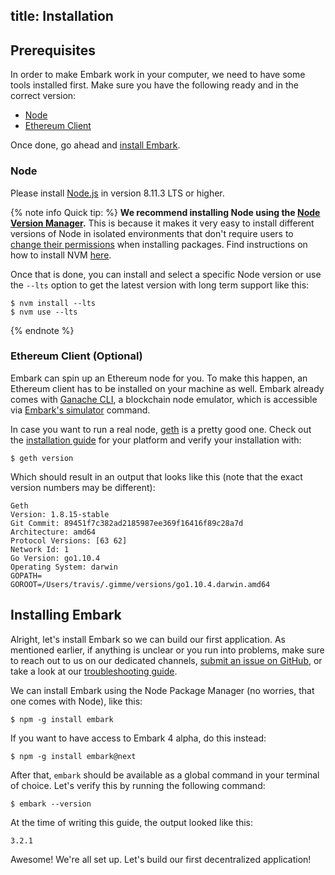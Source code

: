 title: Installation
---

## Prerequisites

In order to make Embark work in your computer, we need to have some tools installed first. Make sure you have the following ready and in the correct version:

- [Node](#Node)
- [Ethereum Client](#Ethereum-Client-Optional)

Once done, go ahead and [install Embark](#Installing-Embark).

### Node

Please install [Node.js](http://nodejs.org/) in version 8.11.3 LTS or higher.

{% note info Quick tip: %}
**We recommend installing Node using the [Node Version Manager](https://github.com/creationix/nvm/blob/master/README.md).**  This is because it makes it very easy to install different versions of Node in isolated environments that don't require users to [change their permissions](https://docs.npmjs.com/getting-started/fixing-npm-permissions) when installing packages. Find instructions on how to install NVM [here](https://github.com/creationix/nvm/blob/master/README.md#install-script).

Once that is done, you can install and select a specific Node version or use the `--lts` option to get the latest version with long term support like this:

<pre><code class="shell">$ nvm install --lts
$ nvm use --lts
</code></pre>

{% endnote %}

### Ethereum Client (Optional)

Embark can spin up an Ethereum node for you. To make this happen, an Ethereum client has to be installed on your machine as well. Embark already comes with [Ganache CLI](https://truffleframework.com/ganache), a blockchain node emulator, which is accessible via [Embark's simulator](embark_commands.html#simulator) command.

In case you want to run a real node, [geth](https://geth.ethereum.org/) is a pretty good one. Check out the [installation guide](https://ethereum.github.io/go-ethereum/install/) for your platform and verify your installation with:

<pre><code class="shell">$ geth version</code></pre>

Which should result in an output that looks like this (note that the exact version numbers may be different):
<pre><code class="shell">Geth
Version: 1.8.15-stable
Git Commit: 89451f7c382ad2185987ee369f16416f89c28a7d
Architecture: amd64
Protocol Versions: [63 62]
Network Id: 1
Go Version: go1.10.4
Operating System: darwin
GOPATH=
GOROOT=/Users/travis/.gimme/versions/go1.10.4.darwin.amd64
</code></pre>

## Installing Embark

Alright, let's install Embark so we can build our first application. As mentioned earlier, if anything is unclear or you run into problems, make sure to reach out to us on our dedicated channels, [submit an issue on  GitHub](https://github.com/embark-framework/embark/issues), or take a look at our [troubleshooting guide](troubleshooting.html).

We can install Embark using the Node Package Manager (no worries, that one comes with Node), like this:

<pre><code class="shell">$ npm -g install embark</code></pre>

If you want to have access to Embark 4 alpha, do this instead:

<pre><code class="shell">$ npm -g install embark@next</code></pre>

After that, `embark` should be available as a global command in your terminal of choice. Let's verify this by running the following command:

<pre><code class="shell">$ embark --version</code></pre>

At the time of writing this guide, the output looked like this:

<pre><code class="shell">3.2.1</code></pre>

Awesome! We're all set up. Let's build our first decentralized application!

